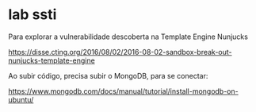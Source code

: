# lab ssti 

Para explorar a vulnerabilidade descoberta na Template Engine Nunjucks

https://disse.cting.org/2016/08/02/2016-08-02-sandbox-break-out-nunjucks-template-engine

Ao subir código, precisa subir o MongoDB, para se conectar:

https://www.mongodb.com/docs/manual/tutorial/install-mongodb-on-ubuntu/
